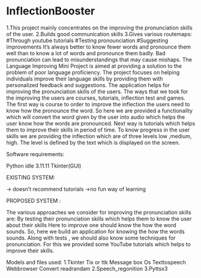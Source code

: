 # InflectionBooster

1.This project  mainly concentrates on the  improving the pronunciation skills of the user. 
2.Builds good communication skills
3.Gives various routemaps:
           #Through youtube tutorials
            #Testing pronounciation
            #Suggesting improvements 
It’s always better to know fewer words and pronounce them well than to know a lot of words and pronounce them badly. Bad pronunciation can lead to misunderstandings that may cause mishaps.
The Language Improving Mini Project is aimed at providing a solution to the problem of poor language proficiency. The project focuses on helping individuals improve their language skills by providing them with personalized feedback and suggestions. 
The application helps for improving the pronunciation skills of the users. The ways that we took for the improving the users are courses, tutorials, inflection test and games.
The first way is course to order to improve the inflection the users need to know how the pronounce the word. So here we are provided a functionality which will convert the word given by the user into audio which helps the user know how the words are pronounced.
Next way is tutorials which helps them to improve their skills in period of time. To know progress in the user skills we are providing the inflection which are of three levels low ,medium, high. The level is  defined by the text which is displayed on the screen.

Software requirements:

Python idle 3.11.11
Tkinter(GUI)



EXISTING SYSTEM:

-> doesn’t recommend tutorials 
->no fun way of learning

PROPOSED SYSTEM  :

The various approaches  we consider for improving the pronunciation skills are:
By  testing their pronunciation skills which helps them to know the user about their skills
Here to improve one should know the how the word sounds. So, here we  build an application for knowing the how the words sounds.
Along with tests , we should also know some techniques for pronunciation. For this we provided some YouTube tutorials which helps to improve their skills.

Models and files used:
1.Tkinter
    Tix or ttk
    Message box
    Os
    Texttospeech
    Webbrowser
    Convert
    readrandam
2.Speech_regonition
3.Pyttsx3


